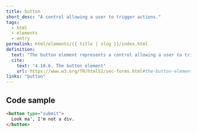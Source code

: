 ```yaml
---
title: button
short_desc: "A control allowing a user to trigger actions."
tags:
  - html
  - elements
  - entry
permalink: html/elements/{{ title | slug }}/index.html
definition:
  text: "The button element represents a control allowing a user to trigger actions, when enabled. It is labeled by its content."
  cite:
    text: "4.10.6. The button element"
    url: https://www.w3.org/TR/html52/sec-forms.html#the-button-element
links: "button"
---
```

<h2 class="h3"><span>Code sample</span></h2>

```html
<button type="submit">
  Look ma', I'm not a div.
</button>
```
